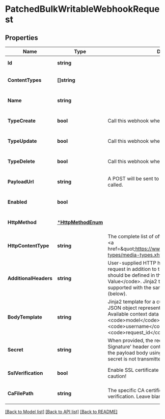 # PatchedBulkWritableWebhookRequest

## Properties
Name | Type | Description | Notes
------------ | ------------- | ------------- | -------------
**Id** | **string** |  | [default to null]
**ContentTypes** | **[]string** |  | [optional] [default to null]
**Name** | **string** |  | [optional] [default to null]
**TypeCreate** | **bool** | Call this webhook when a matching object is created. | [optional] [default to null]
**TypeUpdate** | **bool** | Call this webhook when a matching object is updated. | [optional] [default to null]
**TypeDelete** | **bool** | Call this webhook when a matching object is deleted. | [optional] [default to null]
**PayloadUrl** | **string** | A POST will be sent to this URL when the webhook is called. | [optional] [default to null]
**Enabled** | **bool** |  | [optional] [default to null]
**HttpMethod** | [***HttpMethodEnum**](HttpMethodEnum.md) |  | [optional] [default to null]
**HttpContentType** | **string** | The complete list of official content types is available &lt;a href&#x3D;\&quot;https://www.iana.org/assignments/media-types/media-types.xhtml\&quot;&gt;here&lt;/a&gt;. | [optional] [default to null]
**AdditionalHeaders** | **string** | User-supplied HTTP headers to be sent with the request in addition to the HTTP content type. Headers should be defined in the format &lt;code&gt;Name: Value&lt;/code&gt;. Jinja2 template processing is supported with the same context as the request body (below). | [optional] [default to null]
**BodyTemplate** | **string** | Jinja2 template for a custom request body. If blank, a JSON object representing the change will be included. Available context data includes: &lt;code&gt;event&lt;/code&gt;, &lt;code&gt;model&lt;/code&gt;, &lt;code&gt;timestamp&lt;/code&gt;, &lt;code&gt;username&lt;/code&gt;, &lt;code&gt;request_id&lt;/code&gt;, and &lt;code&gt;data&lt;/code&gt;. | [optional] [default to null]
**Secret** | **string** | When provided, the request will include a &#x27;X-Hook-Signature&#x27; header containing a HMAC hex digest of the payload body using the secret as the key. The secret is not transmitted in the request. | [optional] [default to null]
**SslVerification** | **bool** | Enable SSL certificate verification. Disable with caution! | [optional] [default to null]
**CaFilePath** | **string** | The specific CA certificate file to use for SSL verification. Leave blank to use the system defaults. | [optional] [default to null]

[[Back to Model list]](../README.md#documentation-for-models) [[Back to API list]](../README.md#documentation-for-api-endpoints) [[Back to README]](../README.md)

